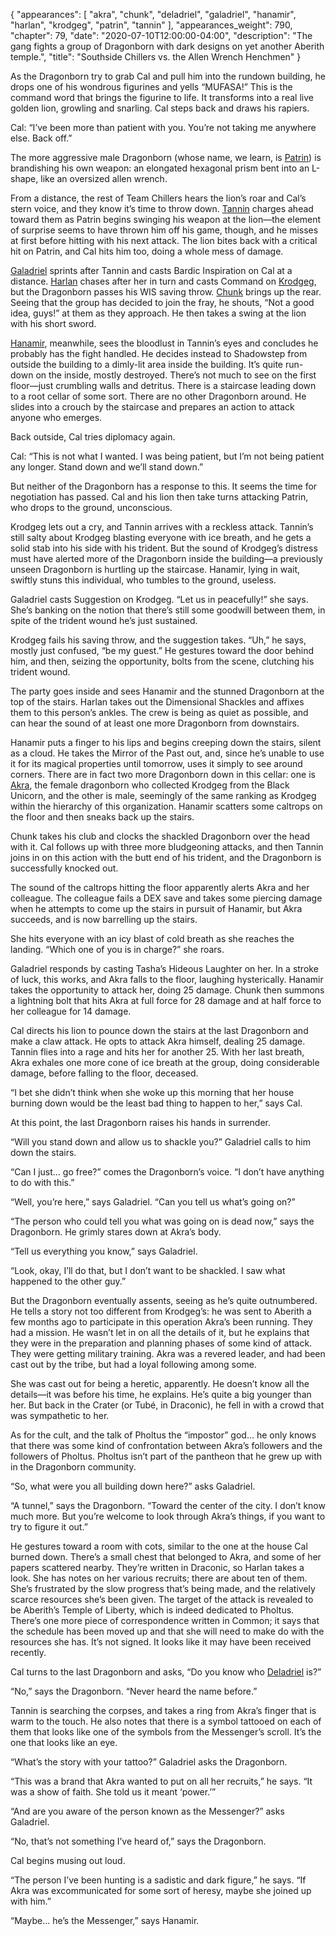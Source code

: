 {
    "appearances": [
        "akra",
        "chunk",
        "deladriel",
        "galadriel",
        "hanamir",
        "harlan",
        "krodgeg",
        "patrin",
        "tannin"
    ],
    "appearances_weight": 790,
    "chapter": 79,
    "date": "2020-07-10T12:00:00-04:00",
    "description": "The gang fights a group of Dragonborn with dark designs on yet another Aberith temple.",
    "title": "Southside Chillers vs. the Allen Wrench Henchmen"
}


As the Dragonborn try to grab Cal and pull him into the rundown building, he drops one of his wondrous figurines and yells “MUFASA!” This is the command word that brings the figurine to life. It transforms into a real live golden lion, growling and snarling. Cal steps back and draws his rapiers.

Cal: “I’ve been more than patient with you. You’re not taking me anywhere else. Back off.”

The more aggressive male Dragonborn (whose name, we learn, is [Patrin](/characters/patrin/)) is brandishing his own weapon: an elongated hexagonal prism bent into an L-shape, like an oversized allen wrench.

From a distance, the rest of Team Chillers hears the lion’s roar and Cal’s stern voice, and they know it’s time to throw down. [Tannin](/characters/tannin/) charges ahead toward them as Patrin begins swinging his weapon at the lion—the element of surprise seems to have thrown him off his game, though, and he misses at first before hitting with his next attack. The lion bites back with a critical hit on Patrin, and Cal hits him too, doing a whole mess of damage.

[Galadriel](/characters/galadriel/) sprints after Tannin and casts Bardic Inspiration on Cal at a distance. [Harlan](/characters/harlan/) chases after her in turn and casts Command on [Krodgeg](/characters/krodgeg/), but the Dragonborn passes his WIS saving throw. [Chunk](/characters/chunk/) brings up the rear. Seeing that the group has decided to join the fray, he shouts, “Not a good idea, guys!” at them as they approach. He then takes a swing at the lion with his short sword. 

[Hanamir](/characters/hanamir/), meanwhile, sees the bloodlust in Tannin’s eyes and concludes he probably has the fight handled. He decides instead to Shadowstep from outside the building to a dimly-lit area inside the building. It’s quite run-down on the inside, mostly destroyed. There’s not much to see on the first floor—just crumbling walls and detritus. There is a staircase leading down to a root cellar of some sort. There are no other Dragonborn around. He slides into a crouch by the staircase and prepares an action to attack anyone who emerges.

Back outside, Cal tries diplomacy again.

Cal: “This is not what I wanted. I was being patient, but I’m not being patient any longer. Stand down and we’ll stand down.”

But neither of the Dragonborn has a response to this. It seems the time for negotiation has passed. Cal and his lion then take turns attacking Patrin, who drops to the ground, unconscious.

Krodgeg lets out a cry, and Tannin arrives with a reckless attack. Tannin’s still salty about Krodgeg blasting everyone with ice breath, and he gets a solid stab into his side with his trident. But the sound of Krodgeg’s distress must have alerted more of the Dragonborn inside the building—a previously unseen Dragonborn is hurtling up the staircase. Hanamir, lying in wait, swiftly stuns this individual, who tumbles to the ground, useless.

Galadriel casts Suggestion on Krodgeg. “Let us in peacefully!” she says. She’s banking on the notion that there’s still some goodwill between them, in spite of the trident wound he’s just sustained.

Krodgeg fails his saving throw, and the suggestion takes. “Uh,” he says, mostly just confused, “be my guest.” He gestures toward the door behind him, and then, seizing the opportunity, bolts from the scene, clutching his trident wound.

The party goes inside and sees Hanamir and the stunned Dragonborn at the top of the stairs. Harlan takes out the Dimensional Shackles and affixes them to this person’s ankles. The crew is being as quiet as possible, and can hear the sound of at least one more Dragonborn from downstairs. 

Hanamir puts a finger to his lips and begins creeping down the stairs, silent as a cloud. He takes the Mirror of the Past out, and, since he’s unable to use it for its magical properties until tomorrow, uses it simply to see around corners. There are in fact two more Dragonborn down in this cellar: one is [Akra](/characters/akra/), the female dragonborn who collected Krodgeg from the Black Unicorn, and the other is male, seemingly of the same ranking as Krodgeg within the hierarchy of this organization. Hanamir scatters some caltrops on the floor and then sneaks back up the stairs.

Chunk takes his club and clocks the shackled Dragonborn over the head with it. Cal follows up with three more bludgeoning attacks, and then Tannin joins in on this action with the butt end of his trident, and the Dragonborn is successfully knocked out.

The sound of the caltrops hitting the floor apparently alerts Akra and her colleague. The colleague fails a DEX save and takes some piercing damage when he attempts to come up the stairs in pursuit of Hanamir, but Akra succeeds, and is now barrelling up the stairs.

She hits everyone with an icy blast of cold breath as she reaches the landing. “Which one of you is in charge?” she roars.

Galadriel responds by casting Tasha’s Hideous Laughter on her. In a stroke of luck, this works, and Akra falls to the floor, laughing hysterically. Hanamir takes the opportunity to attack her, doing 25 damage. Chunk then summons a lightning bolt that hits Akra at full force for 28 damage and at half force to her colleague for 14 damage.

Cal directs his lion to pounce down the stairs at the last Dragonborn and make a claw attack. He opts to attack Akra himself, dealing 25 damage. Tannin flies into a rage and hits her for another 25. With her last breath, Akra exhales one more cone of ice breath at the group, doing considerable damage, before falling to the floor, deceased.

“I bet she didn’t think when she woke up this morning that her house burning down would be the least bad thing to happen to her,” says Cal.

At this point, the last Dragonborn raises his hands in surrender. 

“Will you stand down and allow us to shackle you?” Galadriel calls to him down the stairs.

“Can I just… go free?” comes the Dragonborn’s voice. “I don’t have anything to do with this.”

“Well, you’re here,” says Galadriel. “Can you tell us what’s going on?”

“The person who could tell you what was going on is dead now,” says the Dragonborn. He grimly stares down at Akra’s body.

“Tell us everything you know,” says Galadriel.

“Look, okay, I’ll do that, but I don’t want to be shackled. I saw what happened to the other guy.”

But the Dragonborn eventually assents, seeing as he’s quite outnumbered. He tells a story not too different from Krodgeg’s: he was sent to Aberith a few months ago to participate in this operation Akra’s been running. They had a mission. He wasn’t let in on all the details of it, but he explains that they were in the preparation and planning phases of some kind of attack. They were getting military training. Akra was a revered leader, and had been cast out by the tribe, but had a loyal following among some.

She was cast out for being a heretic, apparently. He doesn’t know all the details—it was before his time, he explains. He’s quite a big younger than her. But back in the Crater (or Tubé, in Draconic), he fell in with a crowd that was sympathetic to her.

As for the cult, and the talk of Pholtus the “impostor” god… he only knows that there was some kind of confrontation between Akra’s followers and the followers of Pholtus. Pholtus isn’t part of the pantheon that he grew up with in the Dragonborn community.

“So, what were you all building down here?” asks Galadriel.

“A tunnel,” says the Dragonborn. “Toward the center of the city. I don’t know much more. But you’re welcome to look through Akra’s things, if you want to try to figure it out.”

He gestures toward a room with cots, similar to the one at the house Cal burned down. There’s a small chest that belonged to Akra, and some of her papers scattered nearby. They’re written in Draconic, so Harlan takes a look. She has notes on her various recruits; there are about ten of them. She’s frustrated by the slow progress that’s being made, and the relatively scarce resources she’s been given. The target of the attack is revealed to be Aberith’s Temple of Liberty, which is indeed dedicated to Pholtus. There’s one more piece of correspondence written in Common; it says that the schedule has been moved up and that she will need to make do with the resources she has. It’s not signed. It looks like it may have been received recently.

Cal turns to the last Dragonborn and asks, “Do you know who [Deladriel](/characters/deladriel/) is?”

“No,” says the Dragonborn. “Never heard the name before.”

Tannin is searching the corpses, and takes a ring from Akra’s finger that is warm to the touch. He also notes that there is a symbol tattooed on each of them that looks like one of the symbols from the Messenger’s scroll. It’s the one that looks like an eye.

“What’s the story with your tattoo?” Galadriel asks the Dragonborn.

“This was a brand that Akra wanted to put on all her recruits,” he says. “It was a show of faith. She told us it meant ‘power.’”

“And are you aware of the person known as the Messenger?” asks Galadriel.

“No, that’s not something I’ve heard of,” says the Dragonborn.

Cal begins musing out loud. 

“The person I’ve been hunting is a sadistic and dark figure,” he says. “If Akra was excommunicated for some sort of heresy, maybe she joined up with him.”

“Maybe... he’s the Messenger,” says Hanamir.
